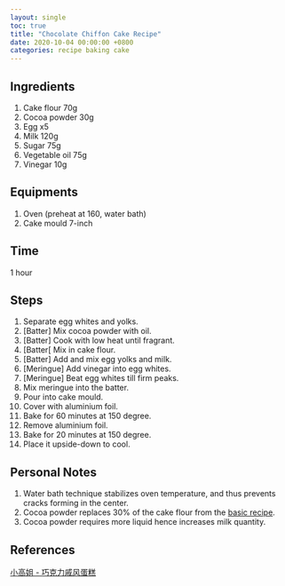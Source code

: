 ```yaml
---
layout: single
toc: true
title: "Chocolate Chiffon Cake Recipe"
date: 2020-10-04 00:00:00 +0800
categories: recipe baking cake
---
```


## Ingredients

1. Cake flour 70g
2. Cocoa powder 30g
3. Egg x5
4. Milk 120g
5. Sugar 75g
6. Vegetable oil 75g
7. Vinegar 10g

## Equipments

1. Oven (preheat at 160, water bath)
2. Cake mould 7-inch

## Time

1 hour

## Steps

1. Separate egg whites and yolks.
2. [Batter] Mix cocoa powder with oil.
3. [Batter] Cook with low heat until fragrant.
4. [Batter[ Mix in cake flour.
5. [Batter] Add and mix egg yolks and milk.
6. [Meringue] Add vinegar into egg whites.
7. [Meringue] Beat egg whites till firm peaks.
8. Mix meringue into the batter.
9. Pour into cake mould.
10. Cover with aluminium foil.
11. Bake for 60 minutes at 150 degree.
12. Remove aluminium foil.
13. Bake for 20 minutes at 150 degree.
14. Place it upside-down to cool.

## Personal Notes

1. Water bath technique stabilizes oven temperature, and thus prevents cracks forming in the center.
2. Cocoa powder replaces 30% of the cake flour from the [basic recipe](https://xhsien.github.io/recipe/baking/cake/basic-chiffon-cake-recipe/).
3. Cocoa powder requires more liquid hence increases milk quantity.


## References

[小高姐 - 巧克力戚风蛋糕](https://www.youtube.com/watch?v=UufMjnYZcI8)
